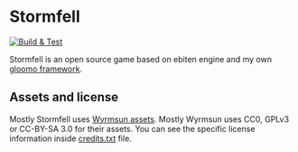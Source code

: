 # Stormfell

[![Build & Test](https://github.com/elemir/stormfell/actions/workflows/test.yaml/badge.svg)](https://github.com/elemir/stormfell/actions/workflows/test.yaml)

Stormfell is an open source game based on ebiten engine and my own [gloomo framework](github.com/elemir/gloomo).

## Assets and license

Mostly Stormfell uses [Wyrmsun assets](https://github.com/Andrettin/Wyrmsun). Mostly Wyrmsun uses CC0, GPLv3 or CC-BY-SA 3.0 for their assets. You can see the specific license information inside [credits.txt](https://github.com/elemir/stormfell/blob/main/assets/credits.txt) file.
